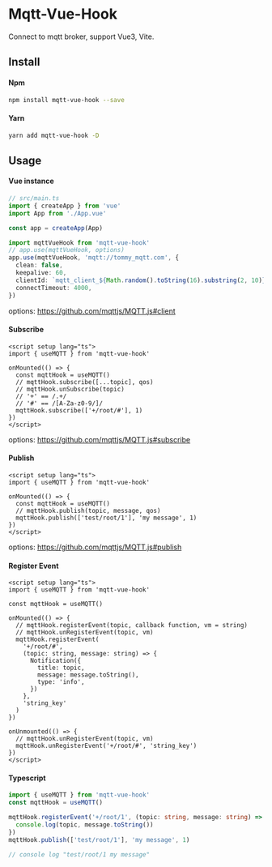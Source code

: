 # Mqtt-Vue-Hook

Connect to mqtt broker, support Vue3, Vite.

## Install

#### Npm

```bash
npm install mqtt-vue-hook --save
```

#### Yarn

```bash
yarn add mqtt-vue-hook -D
```

## Usage

#### Vue instance

```ts
// src/main.ts
import { createApp } from 'vue'
import App from './App.vue'

const app = createApp(App)

import mqttVueHook from 'mqtt-vue-hook'
// app.use(mqttVueHook, options)
app.use(mqttVueHook, 'mqtt://tommy_mqtt.com', {
  clean: false,
  keepalive: 60,
  clientId: `mqtt_client_${Math.random().toString(16).substring(2, 10)}`,
  connectTimeout: 4000,
})
```

options: https://github.com/mqttjs/MQTT.js#client

#### Subscribe

```vue
<script setup lang="ts">
import { useMQTT } from 'mqtt-vue-hook'

onMounted(() => {
  const mqttHook = useMQTT()
  // mqttHook.subscribe([...topic], qos)
  // mqttHook.unSubscribe(topic)
  // '+' == /.+/
  // '#' == /[A-Za-z0-9/]/
  mqttHook.subscribe(['+/root/#'], 1)
})
</script>
```

options: https://github.com/mqttjs/MQTT.js#subscribe

#### Publish

```vue
<script setup lang="ts">
import { useMQTT } from 'mqtt-vue-hook'

onMounted(() => {
  const mqttHook = useMQTT()
  // mqttHook.publish(topic, message, qos)
  mqttHook.publish(['test/root/1'], 'my message', 1)
})
</script>
```

options: https://github.com/mqttjs/MQTT.js#publish

#### Register Event

```vue
<script setup lang="ts">
import { useMQTT } from 'mqtt-vue-hook'

const mqttHook = useMQTT()

onMounted(() => {
  // mqttHook.registerEvent(topic, callback function, vm = string)
  // mqttHook.unRegisterEvent(topic, vm)
  mqttHook.registerEvent(
    '+/root/#',
    (topic: string, message: string) => {
      Notification({
        title: topic,
        message: message.toString(),
        type: 'info',
      })
    },
    'string_key'
  )
})

onUnmounted(() => {
  // mqttHook.unRegisterEvent(topic, vm)
  mqttHook.unRegisterEvent('+/root/#', 'string_key')
})
</script>
```

#### Typescript

```ts
import { useMQTT } from 'mqtt-vue-hook'
const mqttHook = useMQTT()

mqttHook.registerEvent('+/root/1', (topic: string, message: string) => {
  console.log(topic, message.toString())
})
mqttHook.publish(['test/root/1'], 'my message', 1)

// console log "test/root/1 my message"
```
